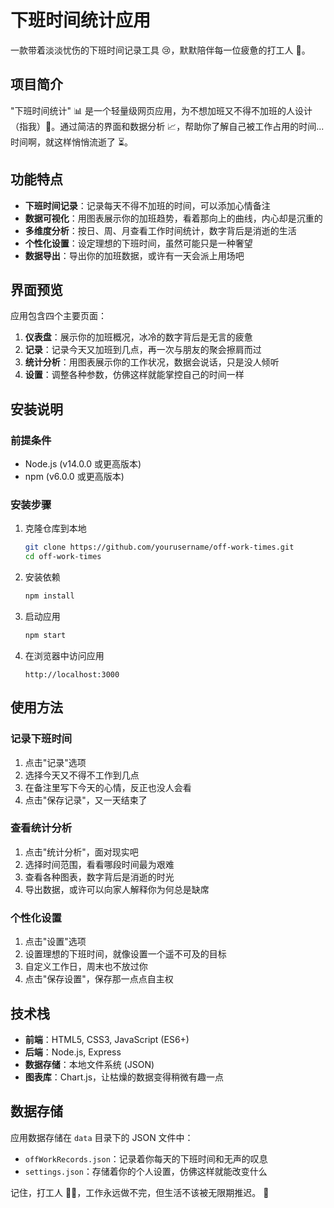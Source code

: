 # 下班时间统计应用

一款带着淡淡忧伤的下班时间记录工具 😢，默默陪伴每一位疲惫的打工人 🥺。

## 项目简介

"下班时间统计" 📊 是一个轻量级网页应用，为不想加班又不得不加班的人设计（指我）🥲。通过简洁的界面和数据分析 📈，帮助你了解自己被工作占用的时间...时间啊，就这样悄悄流逝了 ⏳。

## 功能特点

- **下班时间记录**：记录每天不得不加班的时间，可以添加心情备注
- **数据可视化**：用图表展示你的加班趋势，看着那向上的曲线，内心却是沉重的
- **多维度分析**：按日、周、月查看工作时间统计，数字背后是消逝的生活
- **个性化设置**：设定理想的下班时间，虽然可能只是一种奢望
- **数据导出**：导出你的加班数据，或许有一天会派上用场吧

## 界面预览

应用包含四个主要页面：

1. **仪表盘**：展示你的加班概况，冰冷的数字背后是无言的疲惫
2. **记录**：记录今天又加班到几点，再一次与朋友的聚会擦肩而过
3. **统计分析**：用图表展示你的工作状况，数据会说话，只是没人倾听
4. **设置**：调整各种参数，仿佛这样就能掌控自己的时间一样

## 安装说明

### 前提条件

- Node.js (v14.0.0 或更高版本)
- npm (v6.0.0 或更高版本)

### 安装步骤

1. 克隆仓库到本地
   ```bash
   git clone https://github.com/yourusername/off-work-times.git
   cd off-work-times
   ```

2. 安装依赖
   ```bash
   npm install
   ```

3. 启动应用
   ```bash
   npm start
   ```

4. 在浏览器中访问应用
   ```
   http://localhost:3000
   ```

## 使用方法

### 记录下班时间

1. 点击"记录"选项
2. 选择今天又不得不工作到几点
3. 在备注里写下今天的心情，反正也没人会看
4. 点击"保存记录"，又一天结束了

### 查看统计分析

1. 点击"统计分析"，面对现实吧
2. 选择时间范围，看看哪段时间最为艰难
3. 查看各种图表，数字背后是消逝的时光
4. 导出数据，或许可以向家人解释你为何总是缺席

### 个性化设置

1. 点击"设置"选项
2. 设置理想的下班时间，就像设置一个遥不可及的目标
3. 自定义工作日，周末也不放过你
4. 点击"保存设置"，保存那一点点自主权

## 技术栈

- **前端**：HTML5, CSS3, JavaScript (ES6+)
- **后端**：Node.js, Express
- **数据存储**：本地文件系统 (JSON)
- **图表库**：Chart.js，让枯燥的数据变得稍微有趣一点

## 数据存储

应用数据存储在 `data` 目录下的 JSON 文件中：
- `offWorkRecords.json`：记录着你每天的下班时间和无声的叹息
- `settings.json`：存储着你的个人设置，仿佛这样就能改变什么


记住，打工人 👨‍💼，工作永远做不完，但生活不该被无限期推迟。 🌅 
